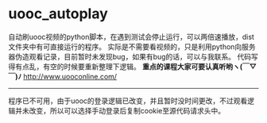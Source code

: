 # uooc_autoplay

自动刷uooc视频的python脚本，在遇到测试会停止运行，可以两倍速播放，dist文件夹中有可直接运行的程序。
实际是不需要看视频的，只是利用python向服务器伪造观看记录，目前暂时未发现bug，如果有bug的话，可以与我联系。
代码写得有点乱，有空的时候要重新整理下逻辑。
**重点的课程大家可要认真听哟ヽ(￣▽￣)ﾉ**
http://www.uooconline.com/

----
程序已不可用，由于uooc的登录逻辑已改变，并且暂时没时间更改，不过观看逻辑并未改变，所以可以选择手动登录后复制cookie至源代码请求头中。
